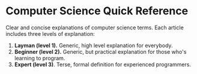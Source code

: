 # Computer Science Quick Reference

Clear and concise explanations of computer science terms. Each article includes three levels of explanation:

1. **Layman (level 1).** Generic, high level explanation for everybody.
1. **Beginner (level 2).** Generic, but practical explanation for those who's learning to program.
1. **Expert (level 3)**. Terse, formal definition for experienced programmers.
